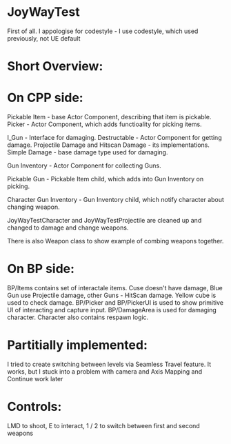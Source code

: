 # JoyWayTest
First of all. I appologise for codestyle - I use codestyle, which used previously, not UE default

# Short Overview:
# On CPP side:
Pickable Item - base Actor Component, describing that item is pickable.
Picker - Actor Component, which adds functioality for picking items.

I_Gun - Interface for damaging.
Destructable - Actor Component for getting damage.
Projectile Damage and Hitscan Damage - its implementations.
Simple Damage - base damage type used for damaging.

Gun Inventory - Actor Component for collecting Guns.

Pickable Gun - Pickable Item child, which adds into Gun Inventory on picking.

Character Gun Inventory - Gun Inventory child, which notify character about changing weapon.

JoyWayTestCharacter and JoyWayTestProjectile are cleaned up and changed to damage and change weapons.

There is also Weapon class to show example of combing weapons together.

# On BP side:
BP/Items contains set of interactale items. Cuse doesn't have damage, Blue Gun use Projectile damage, other Guns - HitScan damage.
Yellow cube is used to check damage.
BP/Picker and BP/PickerUI is used to show primitive UI of interacting and capture input.
BP/DamageArea is used for damaging character.
Character also contains respawn logic.

# Partitially implemented:
I tried to create switching between levels via Seamless Travel feature. It works, but I stuck into a problem with camera and Axis Mapping and Continue work later

# Controls:
LMD to shoot, E to interact, 1 / 2 to switch between first and second weapons
